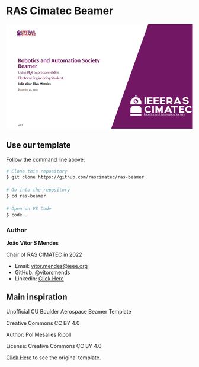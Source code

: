 # RAS Cimatec Beamer

<p align="center">
  <img src="./assets/cover.png" alt="Size Limit CLI" width="738">
</p>


## Use our template

Follow the command line above:

```bash
# Clone this repository
$ git clone https://github.com/rascimatec/ras-beamer

# Go into the repository
$ cd ras-beamer

# Open on VS Code
$ code .

```



### Author

**João Vítor S Mendes** 

Chair of RAS CIMATEC in 2022
- Email: vitor.mendes@ieee.org
- GitHub: @vitorsmends
- Linkedin: [Click Here](https://linkedin.com/in/vitorsmends/)

## Main inspiration
Unofficial CU Boulder Aerospace Beamer Template

Creative Commons CC BY 4.0

Author: Pol Mesalles Ripoll

License: Creative Commons CC BY 4.0

[Click Here](https://pt.overleaf.com/latex/templates/unofficial-cu-boulder-aerospace-beamer-template/wtjhtwdnshsn) to see the original template.

